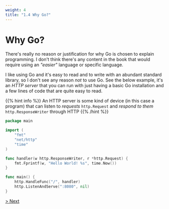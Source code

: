 ```yaml
---
weight: 4
title: "1.4 Why Go?"
---
```

# Why Go?

There's really no reason or justification for why Go is chosen to explain programming. I don't think there's any content in the book that would require using an *"easier"* language or specific language.

I like using Go and it's easy to read and to write with an abundant standard library, so I don't see any reason *not* to use Go. See the below example, it's an *HTTP server* that you can run with just having a basic Go installation and a few lines of code that are quite easy to read.

{{% hint info %}}
An HTTP server is some kind of device (in this case a program) that can listen to *requests* `http.Request` and *respond to them* `http.ResponseWriter` through HTTP
{{% /hint %}}

```go
package main

import (
	"fmt"
	"net/http"
	"time"
)

func handler(w http.ResponseWriter, r *http.Request) {
	fmt.Fprintf(w, "Hello World! %s", time.Now())
}

func main() {
	http.HandleFunc("/", handler)
	http.ListenAndServe(":8080", nil)
}
```

[> Next](/go/)
